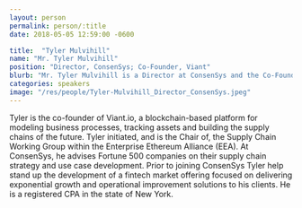 ```yaml
---
layout: person
permalink: person/:title
date: 2018-05-05 12:59:00 -0600

title:  "Tyler Mulvihill"
name: "Mr. Tyler Mulvihill"
position: "Director, ConsenSys; Co-Founder, Viant"
blurb: "Mr. Tyler Mulvihill is a Director at ConsenSys and the Co-Founder of Viant.io."
categories: speakers
image: "/res/people/Tyler-Mulvihill_Director_ConsenSys.jpeg"
---
```

Tyler is the co-founder of Viant.io, a blockchain-based platform for modeling business processes, tracking assets and building the supply chains of the future. Tyler initiated, and is the Chair of, the Supply Chain Working Group within the Enterprise Ethereum Alliance (EEA). At ConsenSys, he advises Fortune 500 companies on their supply chain strategy and use case development. Prior to joining ConsenSys Tyler help stand up the development of a fintech market offering focused on delivering exponential growth and operational improvement solutions to his clients. He is a registered CPA in the state of New York.
